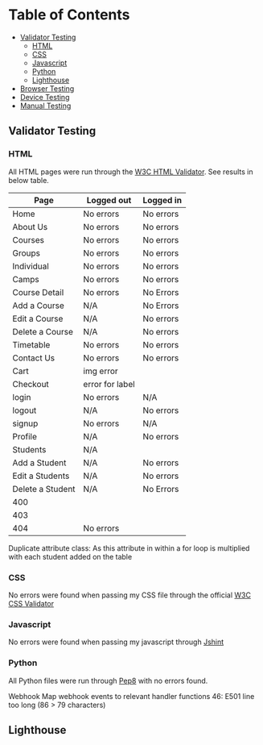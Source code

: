 # Table of Contents

- [Validator Testing](#validator-testing)
  * [HTML](#html)
  * [CSS](#css)
  * [Javascript](#javascript)
  * [Python](#python)
  * [Lighthouse](#lighthouse)
- [Browser Testing](#browser-testing)
- [Device Testing](#device-testing)
- [Manual Testing](#manual-testing)

## Validator Testing

### HTML

All HTML pages were run through the [W3C HTML Validator](https://validator.w3.org/). See results in below table.

| Page             	| Logged out      	| Logged in  	|
|------------------	|-----------------	|------------	|
| Home             	| No errors       	| No errors  	|
| About Us         	| No errors       	| No errors  	|
| Courses          	| No errors       	| No errors  	|
| Groups           	| No errors       	| No errors  	|
| Individual       	| No errors       	| No errors  	|
| Camps            	| No errors       	| No errors  	|
| Course Detail    	| No errors       	| No Errors  	|
| Add a Course     	| N/A             	| No Errors  	|
| Edit a Course    	| N/A             	| No errors  	|
| Delete a Course  	| N/A             	| No errors  	|
| Timetable        	| No errors       	| No errors  	|
| Contact Us       	| No errors       	| No errors  	|
| Cart             	| img error       	|            	|
| Checkout         	| error for label 	|            	|
| login            	| No errors       	| N/A        	|
| logout           	| N/A             	| No errors  	|
| signup           	| No errors       	| N/A        	|
| Profile          	| N/A             	| No errors  	|
| Students         	| N/A             	|            	|
| Add a Student    	| N/A             	| No errors  	|
| Edit a Students  	| N/A             	| No errors  	|
| Delete a Student 	| N/A             	| No Errors  	|
| 400              	|                 	|            	|
| 403              	|                 	|            	|
| 404              	| No errors       	|            	|

Duplicate attribute class: As this attribute in within a for loop is multiplied with each student added on the table

### CSS
No errors were found when passing my CSS file through the official [W3C CSS Validator](https://jigsaw.w3.org/css-validator/)

### Javascript

No errors were found when passing my javascript through [Jshint](https://jshint.com/)

### Python

All Python files were run through [Pep8](https://pep8ci.herokuapp.com/) with no errors found. 

Webhook
 Map webhook events to relevant handler functions
 46: E501 line too long (86 > 79 characters)

## Lighthouse